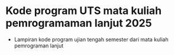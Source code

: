 # Kode program UTS mata kuliah pemrogramaman lanjut 2025

- Lampiran kode program ujian tengah semester dari mata kuliah pemrograman lanjut

